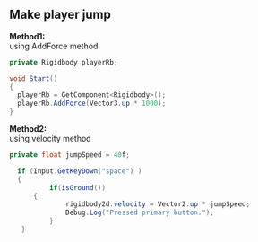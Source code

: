 ## Make player jump

**Method1:** \
using AddForce method
```cs
private Rigidbody playerRb;

void Start() 
{
  playerRb = GetComponent<Rigidbody>();
  playerRb.AddForce(Vector3.up * 1000);
}
```


**Method2:** \
using velocity method
```cs
private float jumpSpeed = 40f;

  if (Input.GetKeyDown("space") ) 
  {  
          if(isGround()) 
	  {
	          rigidbody2d.velocity = Vector2.up * jumpSpeed;
	          Debug.Log("Pressed primary button.");
          }
   }
```


